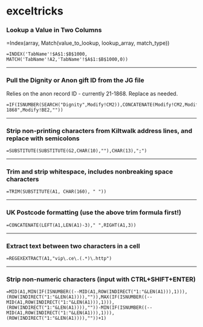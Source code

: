 # exceltricks

  
### Lookup a Value in Two Columns

=Index(array, Match(value_to_lookup, lookup_array, match_type))

	=INDEX('TabName'!$A$1:$B$1000, MATCH('TabName'!A2,'TabName'!$A$1:$B$1000,0))

---

### Pull the Dignity or Anon gift ID from the JG file

Relies on the anon record ID - currently 21-1868. Replace as needed.

	=IF(ISNUMBER(SEARCH("Dignity",Modify!CM2)),CONCATENATE(Modify!CM2,Modify!BE2),IF(A2="21-1868",Modify!BE2,""))

---

### Strip non-printing characters from Kiltwalk address lines, and replace with semicolons

	=SUBSTITUTE(SUBSTITUTE(G2,CHAR(10),""),CHAR(13),";")

---

### Trim and strip whitespace, includes nonbreaking space characters

	=TRIM(SUBSTITUTE(A1, CHAR(160), " "))

---

### UK Postcode formatting (use the above trim formula first!)

	=CONCATENATE(LEFT(A1,LEN(A1)-3)," ",RIGHT(A1,3))

---

### Extract text between two characters in a cell

	=REGEXEXTRACT(A1,"vip\.ce\.(.*)\.http")

---

### Strip non-numeric characters (input with CTRL+SHIFT+ENTER)

	=MID(A1,MIN(IF(ISNUMBER((--MID(A1,ROW(INDIRECT("1:"&LEN(A1))),1))),(ROW(INDIRECT("1:"&LEN(A1)))),"")),MAX(IF(ISNUMBER((--MID(A1,ROW(INDIRECT("1:"&LEN(A1))),1))),(ROW(INDIRECT("1:"&LEN(A1)))),""))-MIN(IF(ISNUMBER((--MID(A1,ROW(INDIRECT("1:"&LEN(A1))),1))),(ROW(INDIRECT("1:"&LEN(A1)))),""))+1)


